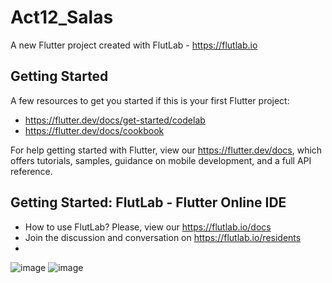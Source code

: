 # Act12_Salas

A new Flutter project created with FlutLab - https://flutlab.io

## Getting Started

A few resources to get you started if this is your first Flutter project:

- https://flutter.dev/docs/get-started/codelab
- https://flutter.dev/docs/cookbook

For help getting started with Flutter, view our
https://flutter.dev/docs, which offers tutorials,
samples, guidance on mobile development, and a full API reference.

## Getting Started: FlutLab - Flutter Online IDE

- How to use FlutLab? Please, view our https://flutlab.io/docs
- Join the discussion and conversation on https://flutlab.io/residents
- 
![image](https://github.com/estrellapopo123/Act12_SALAS/assets/144378353/876ed3ec-11bb-4d5e-b472-2c0c80ad9288)
![image](https://github.com/estrellapopo123/Act12_SALAS/assets/144378353/4ae79192-8e65-4be5-94f4-f4cb985bbf1c)
